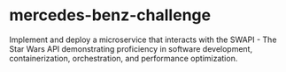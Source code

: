 # mercedes-benz-challenge
Implement and deploy a microservice that interacts with the SWAPI - The Star Wars API demonstrating proficiency in software development, containerization, orchestration, and performance optimization.
